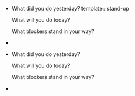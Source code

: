 - What did you do yesterday?
  template:: stand-up
  
  
  What will you do today?
  
  
  What blockers stand in your way?
-
- What did you do yesterday?
  
  
  What will you do today?
  
  
  What blockers stand in your way?
-